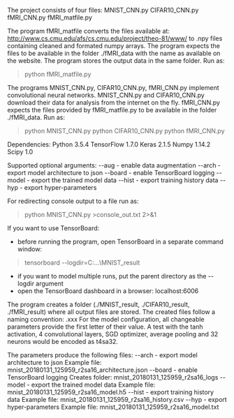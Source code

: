The project consists of four files:
MNIST_CNN.py
CIFAR10_CNN.py
fMRI_CNN.py
fMRI_matfile.py

The program fMRI_matfile converts the files available at: http://www.cs.cmu.edu/afs/cs.cmu.edu/project/theo-81/www/ to .npy files containing cleaned and formated numpy arrays. The program expects the files to be available in the folder ./fMRI_data with the name as available on the website. The program stores the output data in the same folder.
Run as:
> python fMRI_matfile.py

The programs MNIST_CNN.py, CIFAR10_CNN.py, fMRI_CNN.py implement convolutional neural networks. MNIST_CNN.py and CIFAR10_CNN.py download their data for analysis from the internet on the fly. fMRI_CNN.py expects the files provided by fMRI_matfile.py to be available in the folder ./fMRI_data.
Run as:
> python MNIST_CNN.py <arguments>
> python CIFAR10_CNN.py <arguments>
> python fMRI_CNN.py <arguments>

Dependencies:
Python 3.5.4
TensorFlow 1.7.0
Keras 2.1.5
Numpy 1.14.2
Scipy 1.0

Supported optional arguments:
--aug	- enable data augmentation
--arch	- export model architecture to json
--board	- enable TensorBoard logging
--model	- export the trained model data
--hist	- export training history data
--hyp	- export hyper-parameters

For redirecting console output to a file run as:
> python MNIST_CNN.py >console_out.txt 2>&1

If you want to use TensorBoard:
- before running the program, open TensorBoard in a separate command window:
> tensorboard --logdir=C:\...\MNIST_result
- if you want to model multiple runs, put the parent directory as the --logdir argument
- open the TensorBoard dashboard in a browser:
localhost:6006

The program creates a folder (./MNIST_result, ./CIFAR10_result, ./fMRI_result) where all output files are stored.
The created files follow a naming convention: <dataset>_<date in YYYYMMDD format>_<time in HHmmss format>_<model configuration>_<output file type>.xxx
For the model configuration, all changeable parameters provide the first letter of their value. A test with the tanh activation, 4 convolutional layers, SGD optimizer, average pooling and 32 neurons would be encoded as t4sa32.

The parameters produce the following files:
--arch	- export model architecture to json
	Example file: mnist_20180131_125959_r2sa16_architecture.json
--board	- enable TensorBoard logging
	Creates folder: mnist_20180131_125959_r2sa16_logs
--model	- export the trained model data
	Example file: mnist_20180131_125959_r2sa16_model.h5
--hist	- export training history data
	Example file: mnist_20180131_125959_r2sa16_history.csv
--hyp	- export hyper-parameters
	Example file: mnist_20180131_125959_r2sa16_model.txt